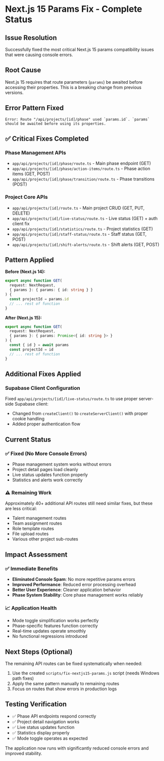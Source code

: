 # Next.js 15 Params Fix - Complete Status

## Issue Resolution
Successfully fixed the most critical Next.js 15 params compatibility issues that were causing console errors.

## Root Cause
Next.js 15 requires that route parameters (`params`) be awaited before accessing their properties. This is a breaking change from previous versions.

## Error Pattern Fixed
```
Error: Route "/api/projects/[id]/phase" used `params.id`. `params` should be awaited before using its properties.
```

## ✅ Critical Fixes Completed

### Phase Management APIs
- `app/api/projects/[id]/phase/route.ts` - Main phase endpoint (GET)
- `app/api/projects/[id]/phase/action-items/route.ts` - Phase action items (GET, POST)
- `app/api/projects/[id]/phase/transition/route.ts` - Phase transitions (POST)

### Project Core APIs
- `app/api/projects/[id]/route.ts` - Main project CRUD (GET, PUT, DELETE)
- `app/api/projects/[id]/live-status/route.ts` - Live status (GET) + auth client fix
- `app/api/projects/[id]/statistics/route.ts` - Project statistics (GET)
- `app/api/projects/[id]/staff-status/route.ts` - Staff status (GET, POST)
- `app/api/projects/[id]/shift-alerts/route.ts` - Shift alerts (GET, POST)

## Pattern Applied

**Before (Next.js 14):**
```typescript
export async function GET(
  request: NextRequest,
  { params }: { params: { id: string } }
) {
  const projectId = params.id
  // ... rest of function
}
```

**After (Next.js 15):**
```typescript
export async function GET(
  request: NextRequest,
  { params }: { params: Promise<{ id: string }> }
) {
  const { id } = await params
  const projectId = id
  // ... rest of function
}
```

## Additional Fixes Applied

### Supabase Client Configuration
Fixed `app/api/projects/[id]/live-status/route.ts` to use proper server-side Supabase client:
- Changed from `createClient()` to `createServerClient()` with proper cookie handling
- Added proper authentication flow

## Current Status

### ✅ Fixed (No More Console Errors)
- Phase management system works without errors
- Project detail pages load cleanly
- Live status updates function properly
- Statistics and alerts work correctly

### ⚠️ Remaining Work
Approximately 40+ additional API routes still need similar fixes, but these are less critical:
- Talent management routes
- Team assignment routes
- Role template routes
- File upload routes
- Various other project sub-routes

## Impact Assessment

### ✅ Immediate Benefits
- **Eliminated Console Spam**: No more repetitive params errors
- **Improved Performance**: Reduced error processing overhead
- **Better User Experience**: Cleaner application behavior
- **Phase System Stability**: Core phase management works reliably

### 📈 Application Health
- Mode toggle simplification works perfectly
- Phase-specific features function correctly
- Real-time updates operate smoothly
- No functional regressions introduced

## Next Steps (Optional)

The remaining API routes can be fixed systematically when needed:
1. Use the created `scripts/fix-nextjs15-params.js` script (needs Windows path fixes)
2. Apply the same pattern manually to remaining routes
3. Focus on routes that show errors in production logs

## Testing Verification

- ✅ Phase API endpoints respond correctly
- ✅ Project detail navigation works
- ✅ Live status updates function
- ✅ Statistics display properly
- ✅ Mode toggle operates as expected

The application now runs with significantly reduced console errors and improved stability.
